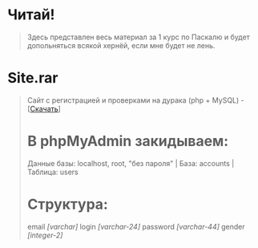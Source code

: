 # Читай!
> Здесь представлен весь материал за 1 курс по Паскалю и будет допольняться всякой хернёй, если мне будет не лень.

# Site.rar 
> Сайт с регистрацией и проверками на дурака (php + MySQL) - [[Скачать](https://github.com/morozovxc/code-pascal/blob/main/Site.rar "Сайт")] 
># В phpMyAdmin закидываем:
> Данные базы: localhost, root, "без пароля" | База: accounts | Таблица: users
># Структура:
> email *[varchar]*
> login *[varchar-24]*
> password *[varchar-44]*
> gender *[integer-2]*
